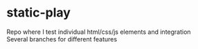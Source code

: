 # static-play
Repo where I test individual html/css/js elements and integration
</br>
Several branches for different features 
